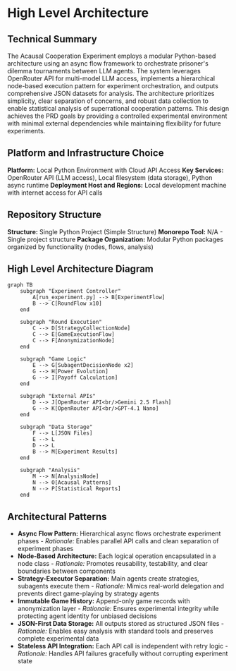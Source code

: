 # High Level Architecture

## Technical Summary

The Acausal Cooperation Experiment employs a modular Python-based architecture using an async flow framework to orchestrate prisoner's dilemma tournaments between LLM agents. The system leverages OpenRouter API for multi-model LLM access, implements a hierarchical node-based execution pattern for experiment orchestration, and outputs comprehensive JSON datasets for analysis. The architecture prioritizes simplicity, clear separation of concerns, and robust data collection to enable statistical analysis of superrational cooperation patterns. This design achieves the PRD goals by providing a controlled experimental environment with minimal external dependencies while maintaining flexibility for future experiments.

## Platform and Infrastructure Choice

**Platform:** Local Python Environment with Cloud API Access
**Key Services:** OpenRouter API (LLM access), Local filesystem (data storage), Python async runtime
**Deployment Host and Regions:** Local development machine with internet access for API calls

## Repository Structure

**Structure:** Single Python Project (Simple Structure)
**Monorepo Tool:** N/A - Single project structure
**Package Organization:** Modular Python packages organized by functionality (nodes, flows, analysis)

## High Level Architecture Diagram

```mermaid
graph TB
    subgraph "Experiment Controller"
        A[run_experiment.py] --> B[ExperimentFlow]
        B --> C[RoundFlow x10]
    end
    
    subgraph "Round Execution"
        C --> D[StrategyCollectionNode]
        C --> E[GameExecutionFlow]
        C --> F[AnonymizationNode]
    end
    
    subgraph "Game Logic"
        E --> G[SubagentDecisionNode x2]
        G --> H[Power Evolution]
        G --> I[Payoff Calculation]
    end
    
    subgraph "External APIs"
        D --> J[OpenRouter API<br/>Gemini 2.5 Flash]
        G --> K[OpenRouter API<br/>GPT-4.1 Nano]
    end
    
    subgraph "Data Storage"
        F --> L[JSON Files]
        E --> L
        D --> L
        B --> M[Experiment Results]
    end
    
    subgraph "Analysis"
        M --> N[AnalysisNode]
        N --> O[Acausal Patterns]
        N --> P[Statistical Reports]
    end
```

## Architectural Patterns

- **Async Flow Pattern:** Hierarchical async flows orchestrate experiment phases - _Rationale:_ Enables parallel API calls and clean separation of experiment phases
- **Node-Based Architecture:** Each logical operation encapsulated in a node class - _Rationale:_ Promotes reusability, testability, and clear boundaries between components
- **Strategy-Executor Separation:** Main agents create strategies, subagents execute them - _Rationale:_ Mimics real-world delegation and prevents direct game-playing by strategy agents
- **Immutable Game History:** Append-only game records with anonymization layer - _Rationale:_ Ensures experimental integrity while protecting agent identity for unbiased decisions
- **JSON-First Data Storage:** All outputs stored as structured JSON files - _Rationale:_ Enables easy analysis with standard tools and preserves complete experimental data
- **Stateless API Integration:** Each API call is independent with retry logic - _Rationale:_ Handles API failures gracefully without corrupting experiment state
